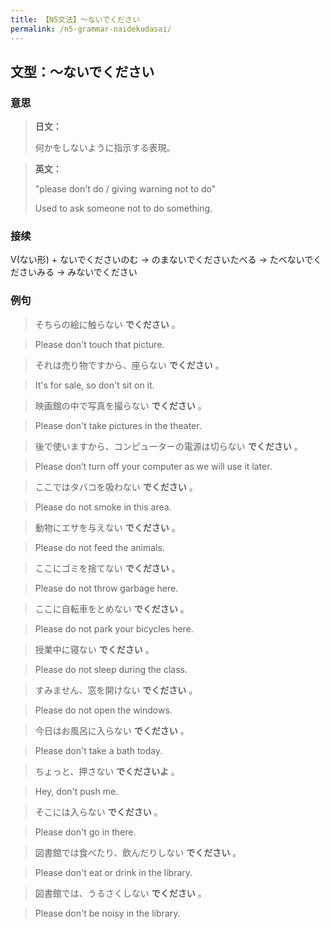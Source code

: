 ```yaml
---
title: 【N5文法】〜ないでください
permalink: /n5-grammar-naidekudasai/
---
```


## 文型：〜ないでください

### 意思

> **日文：**
> 
> 何かをしないように指示する表現。


> **英文：**
> 
> "please don't do / giving warning not to do"
> 
> Used to ask someone not to do something.


### 接续

V(ない形) + ないでくださいのむ → のまないでくださいたべる → たべないでくださいみる → みないでください

### 例句

> そちらの絵に触らない **でください** 。

> Please don't touch that picture.

> それは売り物ですから、座らない **でください** 。

> It's for sale, so don't sit on it.

> 映画館の中で写真を撮らない **でください** 。

> Please don't take pictures in the theater.

> 後で使いますから、コンピューターの電源は切らない **でください** 。

> Please don’t turn off your computer as we will use it later.

> ここではタバコを吸わない **でください** 。

> Please do not smoke in this area.

> 動物にエサを与えない **でください** 。

> Please do not feed the animals.

> ここにゴミを捨てない **でください** 。

> Please do not throw garbage here.

> ここに自転車をとめない **でください** 。

> Please do not park your bicycles here.

> 授業中に寝ない **でください** 。

> Please do not sleep during the class.

> すみません、窓を開けない **でください** 。

> Please do not open the windows.

> 今日はお風呂に入らない **でください** 。

> Please don't take a bath today.

> ちょっと、押さない **でくださいよ** 。

> Hey, don't push me.

> そこには入らない **でください** 。

> Please don't go in there.

> 図書館では食べたり、飲んだりしない **でください** 。

> Please don't eat or drink in the library.

> 図書館では、うるさくしない **でください** 。

> Please don't be noisy in the library.

